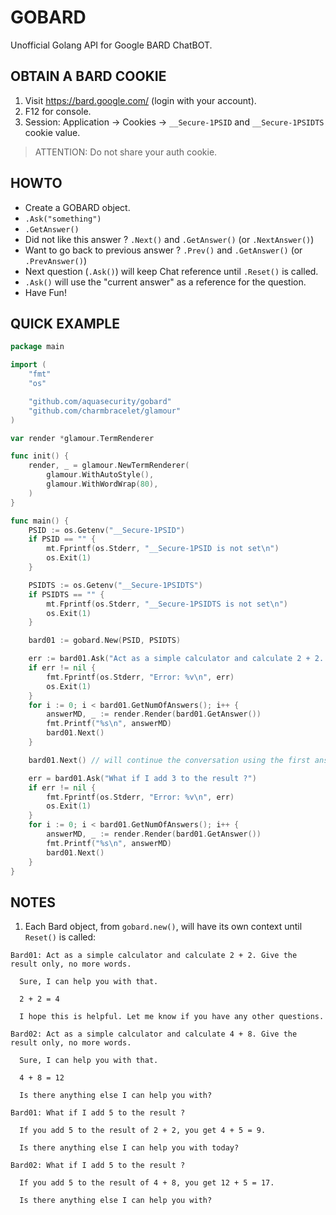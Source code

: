# GOBARD

Unofficial Golang API for Google BARD ChatBOT.

## OBTAIN A BARD COOKIE

1. Visit https://bard.google.com/ (login with your account).
2. F12 for console.
3. Session: Application → Cookies → `__Secure-1PSID` and `__Secure-1PSIDTS` cookie value.

> ATTENTION: Do not share your auth cookie.

## HOWTO

- Create a GOBARD object.
- `.Ask("something")`
- `.GetAnswer()`
- Did not like this answer ? `.Next()` and `.GetAnswer()` (or `.NextAnswer()`)
- Want to go back to previous answer ? `.Prev()` and `.GetAnswer()` (or `.PrevAnswer()`)
- Next question (`.Ask()`) will keep Chat reference until `.Reset()` is called.
- `.Ask()` will use the "current answer" as a reference for the question.
- Have Fun!

## QUICK EXAMPLE

```go
package main

import (
	"fmt"
	"os"

	"github.com/aquasecurity/gobard"
	"github.com/charmbracelet/glamour"
)

var render *glamour.TermRenderer

func init() {
	render, _ = glamour.NewTermRenderer(
		glamour.WithAutoStyle(),
		glamour.WithWordWrap(80),
	)
}

func main() {
	PSID := os.Getenv("__Secure-1PSID")
	if PSID == "" {
		mt.Fprintf(os.Stderr, "__Secure-1PSID is not set\n")
		os.Exit(1)
	}

	PSIDTS := os.Getenv("__Secure-1PSIDTS")
	if PSIDTS == "" {
		mt.Fprintf(os.Stderr, "__Secure-1PSIDTS is not set\n")
		os.Exit(1)
	}

	bard01 := gobard.New(PSID, PSIDTS)

	err := bard01.Ask("Act as a simple calculator and calculate 2 + 2. Give the result only, no more words.")
	if err != nil {
		fmt.Fprintf(os.Stderr, "Error: %v\n", err)
		os.Exit(1)
	}
	for i := 0; i < bard01.GetNumOfAnswers(); i++ {
		answerMD, _ := render.Render(bard01.GetAnswer())
		fmt.Printf("%s\n", answerMD)
		bard01.Next()
	}

	bard01.Next() // will continue the conversation using the first answer as a base

	err = bard01.Ask("What if I add 3 to the result ?")
	if err != nil {
		fmt.Fprintf(os.Stderr, "Error: %v\n", err)
		os.Exit(1)
	}
	for i := 0; i < bard01.GetNumOfAnswers(); i++ {
		answerMD, _ := render.Render(bard01.GetAnswer())
		fmt.Printf("%s\n", answerMD)
		bard01.Next()
	}
}
```

## NOTES

1. Each Bard object, from `gobard.new()`, will have its own context until `Reset()` is called:

```
Bard01: Act as a simple calculator and calculate 2 + 2. Give the result only, no more words.

  Sure, I can help you with that.                                             
                                                                              
  2 + 2 = 4                                                                   
                                                                              
  I hope this is helpful. Let me know if you have any other questions.        

Bard02: Act as a simple calculator and calculate 4 + 8. Give the result only, no more words.

  Sure, I can help you with that.                                             
                                                                              
  4 + 8 = 12                                                                  
                                                                              
  Is there anything else I can help you with?                                 

Bard01: What if I add 5 to the result ?

  If you add 5 to the result of 2 + 2, you get 4 + 5 = 9.                     
                                                                              
  Is there anything else I can help you with today?                           

Bard02: What if I add 5 to the result ?

  If you add 5 to the result of 4 + 8, you get 12 + 5 = 17.                   
                                                                              
  Is there anything else I can help you with?                   
```
